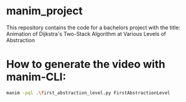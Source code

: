 # manim_project
This repository contains the code for a bachelors project with the title: Animation of Dijkstra's Two-Stack Algorithm at Various Levels of Abstraction

# How to generate the video with manim-CLI:

```sh
manim -pql .\first_abstraction_level.py FirstAbstractionLevel
```

##